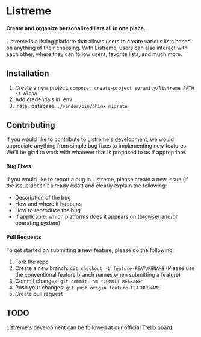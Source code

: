 # Listreme
#### Create and organize personalized lists all in one place.

Listreme is a listing platform that allows users to create various lists based on anything of their choosing.
With Listreme, users can also interact with each other, where they can follow users, favorite lists, and much more.


## Installation
1. Create a new project: `composer create-project seramity/listreme PATH -s alpha`
2. Add credentials in .env
3. Install database: `./vendor/bin/phinx migrate`

## Contributing
If you would like to contribute to Listreme's development, we would appreciate anything from simple bug fixes to implementing new features. We'll be glad to work with whatever that is proposed to us if appropriate.

#### Bug Fixes
If you would like to report a bug in Listreme, please create a new issue (if the issue doesn't already exist) and clearly explain the following:
- Description of the bug
- How and where it happens
- How to reproduce the bug
- If applicable, which platforms does it appears on (browser and/or operating system)

#### Pull Requests
To get started on submitting a new feature, please do the following:
1. Fork the repo
2. Create a new branch: `git checkout -b feature-FEATURENAME` (Please use the conventional feature branch names when submitting a feature)
3. Commit changes: `git commit -am "COMMIT MESSAGE"`
4. Push your changes: `git push origin feature-FEATURENAME`
5. Create pull request

## TODO
Listreme's development can be followed at our official [Trello board](https://trello.com/b/ZXctVs2G).